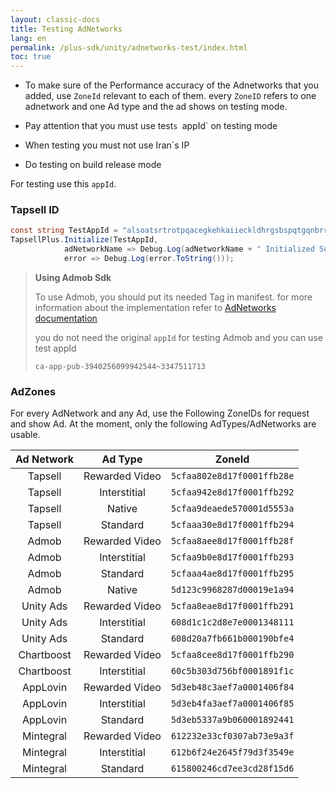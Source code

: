 ```yaml
---
layout: classic-docs
title: Testing AdNetworks
lang: en
permalink: /plus-sdk/unity/adnetworks-test/index.html
toc: true
---
```


* To make sure of the Performance accuracy of the Adnetworks that  you added, use `ZoneId` relevant to each  of them. every `ZoneID` refers to one adnetwork and one Ad type and the ad shows on testing mode.

* Pay attention that you must use test`s `appId` on testing mode

* When testing you must not use Iran`s IP

* Do testing on build release mode

For testing use this `appId`.

### Tapsell ID

```c#
const string TestAppId = "alsoatsrtrotpqacegkehkaiieckldhrgsbspqtgqnbrrfccrtbdomgjtahflchkqtqosa";
TapsellPlus.Initialize(TestAppId,
            adNetworkName => Debug.Log(adNetworkName + " Initialized Successfully."),
            error => Debug.Log(error.ToString()));
```

> **Using Admob Sdk**
>
>  To use Admob, you should put its needed Tag in manifest. for more information about the implementation refer to
> [AdNetworks documentation](/plus-sdk/android/add-adnetworks/index.html)
>
> you do not need the original `appId` for testing Admob and you can use test appId
>
>
> ```
> ca-app-pub-3940256099942544~3347511713
> ```


### AdZones

For every AdNetwork and any Ad, use the Following ZoneIDs for request and show Ad. At the moment, only the following AdTypes/AdNetworks are usable.

| Ad Network |    Ad Type     |           ZoneId           |
|:----------:|:--------------:|:--------------------------:|
|  Tapsell   | Rewarded Video | `5cfaa802e8d17f0001ffb28e` |
|  Tapsell   |  Interstitial  | `5cfaa942e8d17f0001ffb292` |
|  Tapsell   |     Native     | `5cfaa9deaede570001d5553a` |
|  Tapsell   |    Standard    | `5cfaaa30e8d17f0001ffb294` |
|   Admob    | Rewarded Video | `5cfaa8aee8d17f0001ffb28f` |
|   Admob    |  Interstitial  | `5cfaa9b0e8d17f0001ffb293` |
|   Admob    |    Standard    | `5cfaaa4ae8d17f0001ffb295` |
|   Admob    |     Native     | `5d123c9968287d00019e1a94` |
| Unity Ads  | Rewarded Video | `5cfaa8eae8d17f0001ffb291` |
| Unity Ads  |  Interstitial  | `608d1c1c2d8e7e0001348111` |
| Unity Ads  |    Standard    | `608d20a7fb661b000190bfe4` |
| Chartboost | Rewarded Video | `5cfaa8cee8d17f0001ffb290` |
| Chartboost |  Interstitial  | `60c5b303d756bf0001891f1c` |
|  AppLovin  | Rewarded Video | `5d3eb48c3aef7a0001406f84` |
|  AppLovin  |  Interstitial  | `5d3eb4fa3aef7a0001406f85` |
|  AppLovin  |    Standard    | `5d3eb5337a9b060001892441` |
| Mintegral  | Rewarded Video | `612232e33cf0307ab73e9a3f` |
| Mintegral  |  Interstitial  | `612b6f24e2645f79d3f3549e` |
| Mintegral  |    Standard    | `615800246cd7ee3cd28f15d6` |
